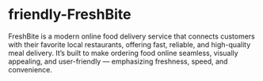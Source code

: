 # friendly-FreshBite
FreshBite is a modern online food delivery service that connects customers with their favorite local restaurants, offering fast, reliable, and high-quality meal delivery. It’s built to make ordering food online seamless, visually appealing, and user-friendly — emphasizing freshness, speed, and convenience.

